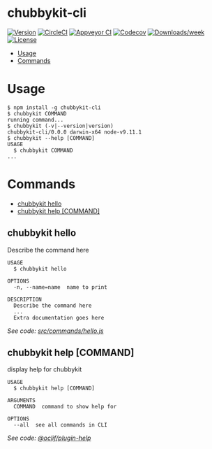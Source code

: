 chubbykit-cli
=============



[![Version](https://img.shields.io/npm/v/chubbykit-cli.svg)](https://npmjs.org/package/chubbykit-cli)
[![CircleCI](https://circleci.com/gh/maxbeizer/chubbykit-cli/tree/master.svg?style=shield)](https://circleci.com/gh/maxbeizer/chubbykit-cli/tree/master)
[![Appveyor CI](https://ci.appveyor.com/api/projects/status/github/maxbeizer/chubbykit-cli?branch=master&svg=true)](https://ci.appveyor.com/project/maxbeizer/chubbykit-cli/branch/master)
[![Codecov](https://codecov.io/gh/maxbeizer/chubbykit-cli/branch/master/graph/badge.svg)](https://codecov.io/gh/maxbeizer/chubbykit-cli)
[![Downloads/week](https://img.shields.io/npm/dw/chubbykit-cli.svg)](https://npmjs.org/package/chubbykit-cli)
[![License](https://img.shields.io/npm/l/chubbykit-cli.svg)](https://github.com/maxbeizer/chubbykit-cli/blob/master/package.json)

<!-- toc -->
* [Usage](#usage)
* [Commands](#commands)
<!-- tocstop -->
# Usage
<!-- usage -->
```sh-session
$ npm install -g chubbykit-cli
$ chubbykit COMMAND
running command...
$ chubbykit (-v|--version|version)
chubbykit-cli/0.0.0 darwin-x64 node-v9.11.1
$ chubbykit --help [COMMAND]
USAGE
  $ chubbykit COMMAND
...
```
<!-- usagestop -->
# Commands
<!-- commands -->
* [chubbykit hello](#chubbykit-hello)
* [chubbykit help [COMMAND]](#chubbykit-help-command)

## chubbykit hello

Describe the command here

```
USAGE
  $ chubbykit hello

OPTIONS
  -n, --name=name  name to print

DESCRIPTION
  Describe the command here
  ...
  Extra documentation goes here
```

_See code: [src/commands/hello.js](https://github.com/maxbeizer/chubbykit-cli/blob/v0.0.0/src/commands/hello.js)_

## chubbykit help [COMMAND]

display help for chubbykit

```
USAGE
  $ chubbykit help [COMMAND]

ARGUMENTS
  COMMAND  command to show help for

OPTIONS
  --all  see all commands in CLI
```

_See code: [@oclif/plugin-help](https://github.com/oclif/plugin-help/blob/v1.2.4/src/commands/help.ts)_
<!-- commandsstop -->

